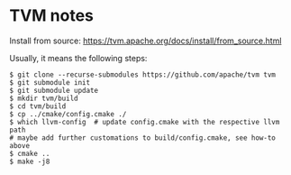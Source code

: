 TVM notes
=================

Install from source: https://tvm.apache.org/docs/install/from_source.html

Usually, it means the following steps:

```
$ git clone --recurse-submodules https://github.com/apache/tvm tvm
$ git submodule init
$ git submodule update
$ mkdir tvm/build
$ cd tvm/build
$ cp ../cmake/config.cmake ./
$ which llvm-config  # update config.cmake with the respective llvm path
# maybe add further customations to build/config.cmake, see how-to above
$ cmake ..
$ make -j8
```


